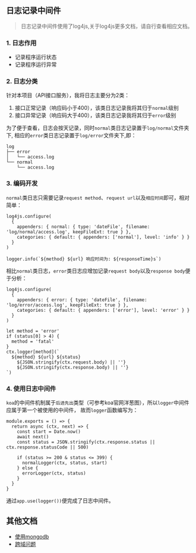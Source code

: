 ## 日志记录中间件
> 日志记录中间件使用了log4js,关于log4js更多文档，请自行查看相应文档。

### 1. 日志作用
  - 记录程序运行状态
  - 记录程序运行异常

### 2. 日志分类
针对本项目（API接口服务），我将日志主要分为2类：

  1. 接口正常记录（响应码小于400），该类日志记录我将其归于`normal`级别
  2. 接口异常记录（响应码大于400），该类日志记录我将其归于`error`级别

为了便于查看，日志会按天记录，同时`normal`类日志记录置于`log/normal`文件夹下,
相应的`error`类日志记录置于`log/error`文件夹下,即：

  ```
  log
  ├── error
  │   └── access.log
  └── normal
      └── access.log
  ```

### 3. 编码开发
`normal`类日志只需要记录`request method`、`request url`以及`相应时间`即可，相对简单：

```
log4js.configure(
  {
    appenders: { normal: { type: 'dateFile', filename: 'log/normal/access.log', keepFileExt: true } },
    categories: { default: { appenders: ['normal'], level: 'info' } }
  }
)

logger.info(`${method} ${url} 响应时间为: ${responseTime}s`)
```

相比`normal`类日志，`error`类日志应增加记录`request body`以及`response body`便于分析：

```
log4js.configure(
  {
    appenders: { error: { type: 'dateFile', filename: 'log/error/access.log', keepFileExt: true } },
    categories: { default: { appenders: ['error'], level: 'error' } }
  }
)

let method = 'error'
if (status[0] > 4) {
  method = 'fatal'
}
ctx.logger[method](`
  ${method} ${url} ${status} 
    ${JSON.stringify(ctx.request.body) || ''} 
    ${JSON.stringify(ctx.response.body) || ''}
`)
```

### 4. 使用日志中间件
`koa`的中间件机制属于`后进先出`类型（可参考koa官网洋葱图），所以`logger`中间件应属于第一个被使用的中间件，
故而`logger`函数编写为：

```
module.exports = () => {
  return async (ctx, next) => {
    const start = Date.now()
    await next()
    const status = JSON.stringify(ctx.response.status || ctx.response.statusCode || 500)

    if (status >= 200 & status <= 399) {
      normalLogger(ctx, status, start)
    } else {
      errorLogger(ctx, status)
    }
  }
}
```

通过`app.use(logger())`便完成了日志中间件。

## 其他文档
  - [使用mongodb](./使用mongodb.md)
  - [跨域问题](./跨域问题.md)